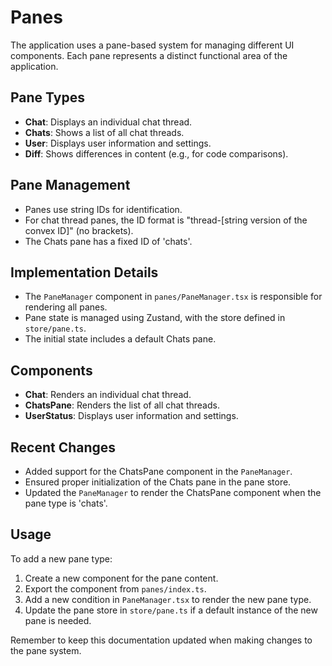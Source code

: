# Panes

The application uses a pane-based system for managing different UI components. Each pane represents a distinct functional area of the application.

## Pane Types

- **Chat**: Displays an individual chat thread.
- **Chats**: Shows a list of all chat threads.
- **User**: Displays user information and settings.
- **Diff**: Shows differences in content (e.g., for code comparisons).

## Pane Management

- Panes use string IDs for identification.
- For chat thread panes, the ID format is "thread-[string version of the convex ID]" (no brackets).
- The Chats pane has a fixed ID of 'chats'.

## Implementation Details

- The `PaneManager` component in `panes/PaneManager.tsx` is responsible for rendering all panes.
- Pane state is managed using Zustand, with the store defined in `store/pane.ts`.
- The initial state includes a default Chats pane.

## Components

- **Chat**: Renders an individual chat thread.
- **ChatsPane**: Renders the list of all chat threads.
- **UserStatus**: Displays user information and settings.

## Recent Changes

- Added support for the ChatsPane component in the `PaneManager`.
- Ensured proper initialization of the Chats pane in the pane store.
- Updated the `PaneManager` to render the ChatsPane component when the pane type is 'chats'.

## Usage

To add a new pane type:
1. Create a new component for the pane content.
2. Export the component from `panes/index.ts`.
3. Add a new condition in `PaneManager.tsx` to render the new pane type.
4. Update the pane store in `store/pane.ts` if a default instance of the new pane is needed.

Remember to keep this documentation updated when making changes to the pane system.